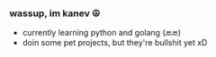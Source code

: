 ### wassup, im kanev ☮

- currently learning python and golang (🔙🔚)
- doin some pet projects, but they're bullshit yet xD

